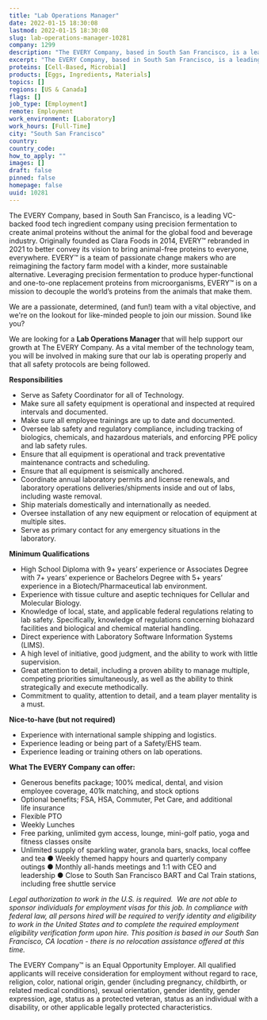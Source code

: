 ```yaml
---
title: "Lab Operations Manager"
date: 2022-01-15 18:30:08
lastmod: 2022-01-15 18:30:08
slug: lab-operations-manager-10281
company: 1299
description: "The EVERY Company, based in South San Francisco, is a leading VC-backed food tech ingredient company using precision fermentation to create animal proteins without the animal for the global food and beverage industry. Originally founded as Clara Foods in 2014, EVERY™ rebranded in 2021 to better convey its vision to bring animal-free proteins to everyone, everywhere. EVERY™ is a team of passionate change makers who are reimagining the factory farm model with a kinder, more sustainable alternative."
excerpt: "The EVERY Company, based in South San Francisco, is a leading VC-backed food tech ingredient company using precision fermentation to create animal proteins without the animal for the global food and beverage industry. Originally founded as Clara Foods in 2014, EVERY™ rebranded in 2021 to better convey its vision to bring animal-free proteins to everyone, everywhere. EVERY™ is a team of passionate change makers who are reimagining the factory farm model with a kinder, more sustainable alternative."
proteins: [Cell-Based, Microbial]
products: [Eggs, Ingredients, Materials]
topics: []
regions: [US & Canada]
flags: []
job_type: [Employment]
remote: Employment
work_environment: [Laboratory]
work_hours: [Full-Time]
city: "South San Francisco"
country: 
country_code: 
how_to_apply: ""
images: []
draft: false
pinned: false
homepage: false
uuid: 10281
---
```

<p>The EVERY Company, based in South San Francisco, is a leading VC-backed food tech ingredient company using precision fermentation to create animal proteins without the animal for the global food and beverage industry. Originally founded as Clara Foods in 2014, EVERY™ rebranded in 2021 to better convey its vision to bring animal-free proteins to everyone, everywhere. EVERY™ is a team of passionate change makers who are reimagining the factory farm model with a kinder, more sustainable alternative. Leveraging precision fermentation to produce hyper-functional and one-to-one replacement proteins from microorganisms, EVERY™ is on a mission to decouple the world’s proteins from the animals that make them.</p>
<p>We are a passionate, determined, (and fun!) team with a vital objective, and we're on the lookout for like-minded people to join our mission. Sound like you?</p>
<p>We are looking for a <strong>Lab Operations Manager </strong>that will help support our growth at The EVERY Company. As a vital member of the technology team, you will be involved in making sure that our lab is operating properly and that all safety protocols are being followed.</p>
<p><strong>Responsibilities</strong></p>
<ul>
<li>Serve as Safety Coordinator for all of Technology.</li>
<li>Make sure all safety equipment is operational and inspected at required intervals and documented.</li>
<li>Make sure all employee trainings are up to date and documented.</li>
<li>Oversee lab safety and regulatory compliance, including tracking of biologics, chemicals, and hazardous materials, and enforcing PPE policy and lab safety rules.</li>
<li>Ensure that all equipment is operational and track preventative maintenance contracts and scheduling.</li>
<li>Ensure that all equipment is seismically anchored.</li>
<li>Coordinate annual laboratory permits and license renewals, and laboratory operations deliveries/shipments inside and out of labs, including waste removal.</li>
<li>Ship materials domestically and internationally as needed.</li>
<li>Oversee installation of any new equipment or relocation of equipment at multiple sites.</li>
<li>Serve as primary contact for any emergency situations in the laboratory. </li>
</ul>
<p><strong>Minimum Qualifications</strong></p>
<ul>
<li>High School Diploma with 9+ years’ experience or Associates Degree with 7+ years’ experience or Bachelors Degree with 5+ years’ experience in a Biotech/Pharmaceutical lab environment.</li>
<li>Experience with tissue culture and aseptic techniques for Cellular and Molecular Biology.</li>
<li>Knowledge of local, state, and applicable federal regulations relating to lab safety. Specifically, knowledge of regulations concerning biohazard facilities and biological and chemical material handling.</li>
<li>Direct experience with Laboratory Software Information Systems (LIMS). </li>
<li>A high level of initiative, good judgment, and the ability to work with little supervision.</li>
<li>Great attention to detail, including a proven ability to manage multiple, competing priorities simultaneously, as well as the ability to think strategically and execute methodically.</li>
<li>Commitment to quality, attention to detail, and a team player mentality is a must.</li>
</ul>
<p><strong>Nice-to-have (but not required)</strong></p>
<ul>
<li>Experience with international sample shipping and logistics. </li>
<li>Experience leading or being part of a Safety/EHS team. </li>
<li>Experience leading or training others on lab operations.</li>
</ul>
<p><strong>What The EVERY Company can offer</strong><strong>:</strong><strong> </strong></p>
<ul>
<li>Generous benefits package; 100% medical, dental, and vision employee coverage, 401k matching, and stock options</li>
<li>Optional benefits; FSA, HSA, Commuter, Pet Care, and additional life insurance</li>
<li>Flexible PTO</li>
<li>Weekly Lunches</li>
<li>Free parking, unlimited gym access, lounge, mini-golf patio, yoga and fitness classes onsite</li>
<li>Unlimited supply of sparkling water, granola bars, snacks, local coffee and tea ● Weekly themed happy hours and quarterly company outings ● Monthly all-hands meetings and 1:1 with CEO and leadership ● Close to South San Francisco BART and Cal Train stations, including free shuttle service</li>
</ul>
<p><em>Legal authorization to work in the U.S. is required.  We are not able to sponsor individuals for employment visas for this job. </em><em>In compliance with federal law, all persons hired will be required to verify identity and eligibility to work in the United States and to complete the required employment eligibility verification form upon hire. </em><em>This position is based in our South San Francisco, CA location - there is no relocation assistance offered at this time. </em></p>
<p>The EVERY Company™ is an Equal Opportunity Employer. All qualified applicants will receive consideration for employment without regard to race, religion, color, national origin, gender (including pregnancy, childbirth, or related medical conditions), sexual orientation, gender identity, gender expression, age, status as a protected veteran, status as an individual with a disability, or other applicable legally protected characteristics.</p>
